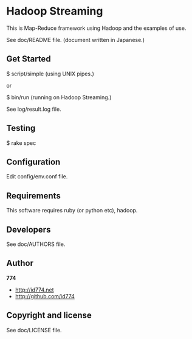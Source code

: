 Hadoop Streaming
================

This is Map-Reduce framework using Hadoop and the examples of use.

See doc/README file.
(document written in Japanese.)


Get Started
-----------

$ script/simple (using UNIX pipes.)

or

$ bin/run (running on Hadoop Streaming.)

See log/result.log file.


Testing
-------

$ rake spec


Configuration
-------------

Edit config/env.conf file.


Requirements
------------

This software requires
ruby (or python etc),
hadoop.


Developers
----------

See doc/AUTHORS file.


Author
------

**774**

+ http://id774.net
+ http://github.com/id774


Copyright and license
---------------------

See doc/LICENSE file.

